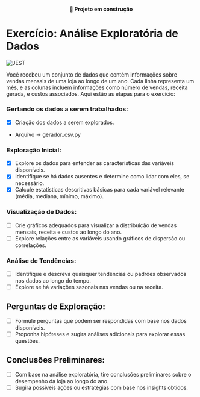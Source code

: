<h4 align="center"> 
	🚀 Projeto em construção
</h4>

# Exercício: Análise Exploratória de Dados

![JEST](https://img.shields.io/badge/python-6DA55F?style=for-the-badge&logo=python&logoColor=white)

Você recebeu um conjunto de dados que contém informações sobre vendas mensais de uma loja ao longo de um ano. Cada linha representa um mês, e as colunas incluem informações como número de vendas, receita gerada, e custos associados. Aqui estão as etapas para o exercício:

### Gertando os dados a serem trabalhados:

- [X] Criação dos dados a serem explorados.
- Arquivo -> gerador_csv.py

### Exploração Inicial:

- [X] Explore os dados para entender as características das variáveis disponíveis.
- [X] Identifique se há dados ausentes e determine como lidar com eles, se necessário.
- [X] Calcule estatísticas descritivas básicas para cada variável relevante (média, mediana, mínimo, máximo).

### Visualização de Dados:

- [ ] Crie gráficos adequados para visualizar a distribuição de vendas mensais, receita e custos ao longo do ano.
- [ ] Explore relações entre as variáveis usando gráficos de dispersão ou correlações.

### Análise de Tendências:

- [ ] Identifique e descreva quaisquer tendências ou padrões observados nos dados ao longo do tempo.
- [ ] Explore se há variações sazonais nas vendas ou na receita.

## Perguntas de Exploração:

- [ ] Formule perguntas que podem ser respondidas com base nos dados disponíveis.
- [ ] Proponha hipóteses e sugira análises adicionais para explorar essas questões.

## Conclusões Preliminares:

- [ ] Com base na análise exploratória, tire conclusões preliminares sobre o desempenho da loja ao longo do ano.
- [ ] Sugira possíveis ações ou estratégias com base nos insights obtidos.